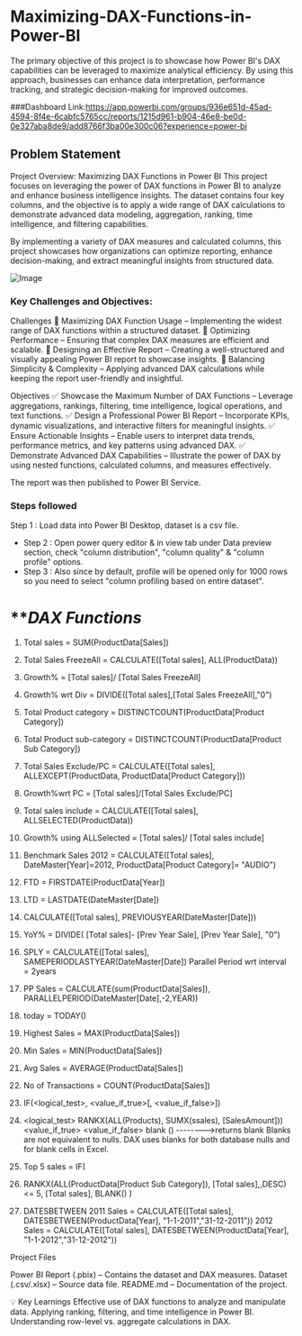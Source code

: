 # Maximizing-DAX-Functions-in-Power-BI
The primary objective of this project is to showcase how Power BI's DAX capabilities can be leveraged to maximize analytical efficiency. By using this approach, businesses can enhance data interpretation, performance tracking, and strategic decision-making for improved outcomes.

###Dashboard Link:https://app.powerbi.com/groups/936e651d-45ad-4594-8f4e-6cabfc5765cc/reports/1215d961-b904-46e8-be0d-0e327aba8de9/add8766f3ba00e300c06?experience=power-bi

## Problem Statement

 Project Overview: Maximizing DAX Functions in Power BI
This project focuses on leveraging the power of DAX functions in Power BI to analyze and enhance business intelligence insights. The dataset contains four key columns, and the objective is to apply a wide range of DAX calculations to demonstrate advanced data modeling, aggregation, ranking, time intelligence, and filtering capabilities.

By implementing a variety of DAX measures and calculated columns, this project showcases how organizations can optimize reporting, enhance decision-making, and extract meaningful insights from structured data.

![Image](https://github.com/user-attachments/assets/c347f8b8-77c9-4876-8cae-469b3009d319)
### Key Challenges and Objectives:
Challenges
🔹 Maximizing DAX Function Usage – Implementing the widest range of DAX functions within a structured dataset.
🔹 Optimizing Performance – Ensuring that complex DAX measures are efficient and scalable.
🔹 Designing an Effective Report – Creating a well-structured and visually appealing Power BI report to showcase insights.
🔹 Balancing Simplicity & Complexity – Applying advanced DAX calculations while keeping the report user-friendly and insightful.

Objectives
✅ Showcase the Maximum Number of DAX Functions – Leverage aggregations, rankings, filtering, time intelligence, logical operations, and text functions.
✅ Design a Professional Power BI Report – Incorporate KPIs, dynamic visualizations, and interactive filters for meaningful insights.
✅ Ensure Actionable Insights – Enable users to interpret data trends, performance metrics, and key patterns using advanced DAX.
✅ Demonstrate Advanced DAX Capabilities – Illustrate the power of DAX by using nested functions, calculated columns, and measures effectively.

 The report was then published to Power BI Service.

 ### Steps followed 
 Step 1 : Load data into Power BI Desktop, dataset is a csv file.
- Step 2 : Open power query editor & in view tab under Data preview section, check "column distribution", "column quality" & "column profile" options.
- Step 3 : Also since by default, profile will be opened only for 1000 rows so you need to select "column profiling based on entire dataset".
 
#  *******DAX Functions*****

1.	Total sales = SUM(ProductData[Sales])

2.	Total Sales FreezeAll = CALCULATE([Total sales], ALL(ProductData))

3.	Growth% = [Total sales]/ [Total Sales FreezeAll]

4.	Growth% wrt Div = DIVIDE([Total sales],[Total Sales FreezeAll],"0")

5.	Total Product category = DISTINCTCOUNT(ProductData[Product Category])

6.	Total Product sub-category = DISTINCTCOUNT(ProductData[Product Sub Category])

7.	Total Sales Exclude/PC = CALCULATE([Total sales], ALLEXCEPT(ProductData, ProductData[Product Category]))

8.	Growth%wrt PC = [Total sales]/[Total Sales Exclude/PC]

9.	Total sales include = CALCULATE([Total sales], ALLSELECTED(ProductData))

10.	Growth% using ALLSelected = [Total sales]/ [Total sales include]

11.	Benchmark Sales 2012 = CALCULATE([Total sales], DateMaster[Year]=2012, ProductData[Product Category]= "AUDIO")

12.	FTD = FIRSTDATE(ProductData[Year])

13.	LTD = LASTDATE(DateMaster[Date])

14.	CALCULATE([Total sales], PREVIOUSYEAR(DateMaster[Date]))

15.	YoY% = DIVIDE( [Total sales]- [Prev Year Sale], [Prev Year Sale], "0")

16.	SPLY = CALCULATE([Total sales], SAMEPERIODLASTYEAR(DateMaster[Date])
Parallel Period wrt interval = 2years


17.	PP Sales = CALCULATE(sum(ProductData[Sales]), PARALLELPERIOD(DateMaster[Date],-2,YEAR))

18.	today = TODAY()


19.	Highest Sales = MAX(ProductData[Sales])

20.	Min Sales = MIN(ProductData[Sales])

21.	Avg Sales = AVERAGE(ProductData[Sales])

22.	No of Transactions = COUNT(ProductData[Sales])

23.	IF(<logical_test>, <value_if_true>[, <value_if_false>])

24.	<logical_test> RANKX(ALL(Products), SUMX(ssales), [SalesAmount])) 
<value_if_true> 
<value_if_false> blank () -------->returns blank Blanks are not equivalent to nulls. DAX uses blanks for both database nulls and for blank cells in Excel.


25.	Top 5 sales = IF(

26.	RANKX(ALL(ProductData[Product Sub Category]), [Total sales],,DESC) <= 5, 
[Total sales],
BLANK()
)


27.	DATESBETWEEN
2011 Sales = CALCULATE([Total sales], DATESBETWEEN(ProductData[Year], "1-1-2011","31-12-2011"))
2012 Sales = CALCULATE([Total sales], DATESBETWEEN(ProductData[Year], "1-1-2012","31-12-2012"))


 Project Files
 
Power BI Report (.pbix) – Contains the dataset and DAX measures.
Dataset (.csv/.xlsx) – Source data file.
README.md – Documentation of the project.

💡 Key Learnings
Effective use of DAX functions to analyze and manipulate data.
Applying ranking, filtering, and time intelligence in Power BI.
Understanding row-level vs. aggregate calculations in DAX.
